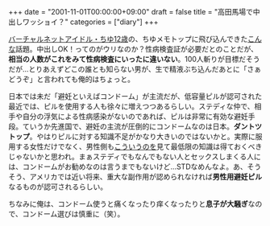 +++
date = "2001-11-01T00:00:00+09:00"
draft = false
title = "高田馬場で中出しワッショイ？"
categories = ["diary"]
+++

<a href="http://tiyu.to/">バーチャルネットアイドル・ちゆ12歳</a>の、ちゆメモトップに飛び込んできた<a href="http://www.moodyz.com/news/011030/main.htm">こんな</a>話題。中出しOK！ってのがウリなのか？性病検査証が必要だとのことだが、<strong>相当の人数がこれをみて性病検査にいったに違いない</strong>。100人斬りが目標だそうだが...とりあえずどこの誰とも知らない男が、生で精液ぶち込んだあとに「さぁどうぞ」と言われても俺的はちょっと。

日本では未だ「避妊といえばコンドーム」が主流だが、低容量ピルが認可された最近では、ピルを使用する人も徐々に増えつつあるらしい。ステディな仲で、相手や自分の浮気による性病感染がないのであれば、ピルは非常に有効な避妊手段。ていうか先進国で、避妊の主流が圧倒的にコンドームなのは日本。<strong>ダントツトップ</strong>。やはりピルに対する知識不足がかなり大きいのではないかと。実際に服用する女性だけでなく、男性側も<a href="http://www.est.hi-ho.ne.jp/ruriko/pill/pilltop.html">こういうのを</a>見て最低限の知識は得ておくべきじゃないかと思われ。まぁステディでもなんでもない人とセックスしまくる人には、コンドームがお勧めなのは言うまでもないけど...STDなめんなよ。あ、そうそう、アメリカでは近い将来、重大な副作用が認められなければ<strong>男性用避妊ピル</strong>なるものが認可されるらしい。

ちなみに俺は、コンドーム使うと痛くなったり痒くなったりと<strong>息子が大騒ぎ</strong>なので、コンドーム選びは慎重に（笑）。
